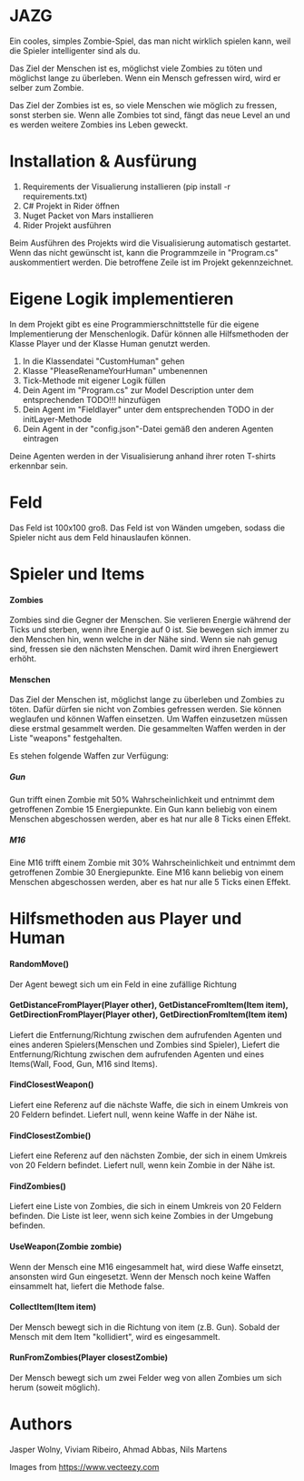 # JAZG

Ein cooles, simples Zombie-Spiel, das man nicht wirklich spielen kann, weil die Spieler intelligenter sind als du.

Das Ziel der Menschen ist es, möglichst viele Zombies zu töten und möglichst lange zu überleben.
Wenn ein Mensch gefressen wird, wird er selber zum Zombie.

Das Ziel der Zombies ist es, so viele Menschen wie möglich zu fressen, sonst sterben sie.
Wenn alle Zombies tot sind, fängt das neue Level an und es werden weitere Zombies ins Leben geweckt.


# Installation & Ausfürung

1. Requirements der Visualierung installieren (pip install -r requirements.txt)
2. C# Projekt in Rider öffnen
3. Nuget Packet von Mars installieren
4. Rider Projekt ausführen

Beim Ausführen des Projekts wird die Visualisierung automatisch gestartet. Wenn das nicht gewünscht ist, kann die Programmzeile in "Program.cs" auskommentiert werden. Die betroffene Zeile ist im Projekt gekennzeichnet.

# Eigene Logik implementieren

In dem Projekt gibt es eine Programmierschnittstelle für die eigene Implementierung der Menschenlogik.
Dafür können alle Hilfsmethoden der Klasse Player und der Klasse Human genutzt werden.

1. In die Klassendatei "CustomHuman" gehen
2. Klasse "PleaseRenameYourHuman" umbenennen
3. Tick-Methode mit eigener Logik füllen
4. Dein Agent im "Program.cs" zur Model Description unter dem entsprechenden TODO!!! hinzufügen
5. Dein Agent im "Fieldlayer" unter dem entsprechenden TODO in der initLayer-Methode
5. Dein Agent in der "config.json"-Datei gemäß den anderen Agenten eintragen

Deine Agenten werden in der Visualisierung anhand ihrer roten T-shirts erkennbar sein.

# Feld
Das Feld ist 100x100 groß. Das Feld ist von Wänden umgeben, sodass die Spieler nicht aus dem Feld hinauslaufen können.

# Spieler und Items

#### Zombies
Zombies sind die Gegner der Menschen. Sie verlieren Energie während der Ticks und sterben, wenn ihre Energie auf 0 ist.
Sie bewegen sich immer zu den Menschen hin, wenn welche in der Nähe sind. Wenn sie nah genug sind, fressen sie den nächsten Menschen. Damit wird ihren Energiewert erhöht.

#### Menschen
Das Ziel der Menschen ist, möglichst lange zu überleben und Zombies zu töten. Dafür dürfen sie nicht von Zombies gefressen werden.
Sie können weglaufen und können Waffen einsetzen. Um Waffen einzusetzen müssen diese erstmal gesammelt werden.
Die gesammelten Waffen werden in der Liste "weapons" festgehalten.

Es stehen folgende Waffen zur Verfügung:
##### Gun
Gun trifft einen Zombie mit 50% Wahrscheinlichkeit und entnimmt dem getroffenen Zombie 15 Energiepunkte.
Ein Gun kann beliebig von einem Menschen abgeschossen werden, aber es hat nur alle 8 Ticks einen Effekt.

##### M16
Eine M16 trifft einem Zombie mit 30% Wahrscheinlichkeit und entnimmt dem getroffenen Zombie 30 Energiepunkte.
Eine M16 kann beliebig von einem Menschen abgeschossen werden, aber es hat nur alle 5 Ticks einen Effekt.

# Hilfsmethoden aus Player und Human

#### RandomMove()

Der Agent bewegt sich um ein Feld in eine zufällige Richtung

#### GetDistanceFromPlayer(Player other), GetDistanceFromItem(Item item), GetDirectionFromPlayer(Player other), GetDirectionFromItem(Item item)

Liefert die Entfernung/Richtung zwischen dem aufrufenden Agenten und eines anderen Spielers(Menschen und Zombies sind Spieler),
Liefert die Entfernung/Richtung zwischen dem aufrufenden Agenten und eines Items(Wall, Food, Gun, M16 sind Items).


#### FindClosestWeapon()
Liefert eine Referenz auf die nächste Waffe, die sich in einem Umkreis von 20 Feldern befindet. Liefert null, wenn keine Waffe in der Nähe ist.

#### FindClosestZombie()
Liefert eine Referenz auf den nächsten Zombie, der sich in einem Umkreis von 20 Feldern befindet. Liefert null, wenn kein Zombie in der Nähe ist.

#### FindZombies()
Liefert eine Liste von Zombies, die sich in einem Umkreis von 20 Feldern befinden. Die Liste ist leer, wenn sich keine Zombies in der Umgebung befinden.

#### UseWeapon(Zombie zombie)

Wenn der Mensch eine M16 eingesammelt hat, wird diese Waffe einsetzt, ansonsten wird Gun eingesetzt.
Wenn der Mensch noch keine Waffen einsammelt hat, liefert die Methode false.

#### CollectItem(Item item)
Der Mensch bewegt sich in die Richtung von item (z.B. Gun). 
Sobald der Mensch mit dem Item "kollidiert", wird es eingesammelt.

#### RunFromZombies(Player closestZombie)
Der Mensch bewegt sich um zwei Felder weg von allen Zombies um sich herum (soweit möglich).


# Authors 

Jasper Wolny, Viviam Ribeiro, Ahmad Abbas, Nils Martens

Images from https://www.vecteezy.com
